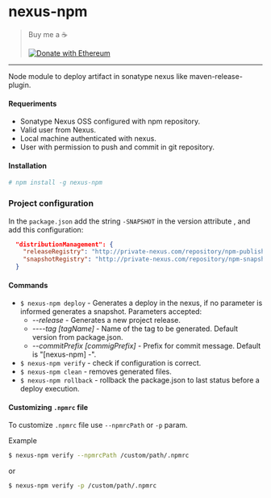 # nexus-npm

> Buy me a :coffee:
> 
> [![Donate with Ethereum](https://en.cryptobadges.io/badge/small/0x03A1905CfD61d8E00b90856588f737b88D7De636)](https://en.cryptobadges.io/donate/0x03A1905CfD61d8E00b90856588f737b88D7De636)

---

Node module to deploy artifact in sonatype nexus like maven-release-plugin.

#### Requeriments

* Sonatype Nexus OSS configured with npm repository.
* Valid user from Nexus.
* Local machine authenticated with nexus.
* User with permission to push and commit in git repository.

#### Installation

```bash
# npm install -g nexus-npm
```

### Project configuration

In the `package.json` add the string `-SNAPSHOT` in the version attribute , and add this configuration:

```json
  "distributionManagement": {
    "releaseRegistry": "http://private-nexus.com/repository/npm-publish/",
    "snapshotRegistry": "http://private-nexus.com/repository/npm-snapshot/"
  }
```

#### Commands

* `$ nexus-npm deploy` - Generates a deploy in the nexus, if no parameter is informed generates a snapshot.
    Parameters accepted: 
    * *--release* - Generates a new project release.
    * *----tag [tagName]* - Name of the tag to be generated. Default version from package.json.
    * *--commitPrefix [commigPrefix]* - Prefix for commit message. Default is "[nexus-npm] -".
* `$ nexus-npm verify` - check if configuration is correct.
* `$ nexus-npm clean` - removes generated files. 
* `$ nexus-npm rollback` - rollback the package.json to last status before a deploy execution.

#### Customizing `.npmrc` file
To customize `.npmrc` file use `--npmrcPath` or `-p` param.

Example
```bash
$ nexus-npm verify --npmrcPath /custom/path/.npmrc
``` 
or
```bash
$ nexus-npm verify -p /custom/path/.npmrc
``` 
